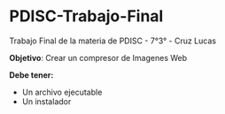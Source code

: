 # PDISC-Trabajo-Final
Trabajo Final de la materia de PDISC - 7°3° - Cruz Lucas

**Objetivo**:  Crear un compresor de Imagenes Web

**Debe tener:**

* Un archivo ejecutable
* Un instalador
